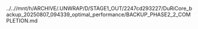 ../..//mnt/h/ARCHIVE/.UNWRAP/D/STAGE1_OUT/2247cd293227/DuRiCore_backup_20250807_094339_optimal_performance/BACKUP_PHASE2_2_COMPLETION.md